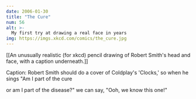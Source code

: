 ```yaml
---
date: 2006-01-30
title: "The Cure"
num: 56
alt: >-
  My first try at drawing a real face in years
img: https://imgs.xkcd.com/comics/the_cure.jpg
---
```

[[An unusually realistic (for xkcd) pencil drawing of Robert Smith's head and face, with a caption underneath.]]

Caption: Robert Smith should do a cover of Coldplay's 'Clocks,' so when he sings "Am I part of the cure 

 or am I part of the disease?" we can say, "Ooh, we know this one!"

